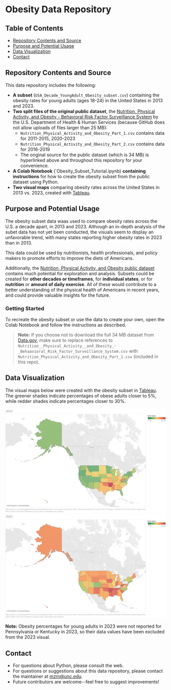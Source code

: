 # Obesity Data Repository
## Table of Contents
- [Repository Contents and Source](https://github.com/makayla-ma/Obesity_US/blob/main/README.md#contents-and-source)
- [Purpose and Potential Usage](https://github.com/makayla-ma/Obesity_US/blob/main/README.md#purpose-and-potential-usage)
- [Data Visualization](https://github.com/makayla-ma/Obesity_US/blob/main/README.md#data-visualization)
- [Contact](https://github.com/makayla-ma/Obesity_US/blob/main/README.md#contact)
## Repository Contents and Source
This data repository includes the following:
- **A subset** (`USA_Decade_YoungAdult_Obesity_subset.csv`) containing the obesity rates for young adults (ages 18-24) in the United States in 2013 and 2023.
- **Two split files of the original public dataset**, the [Nutrition, Physical Activity, and Obesity - Behavioral Risk Factor Surveillance System](https://catalog.data.gov/dataset/nutrition-physical-activity-and-obesity-behavioral-risk-factor-surveillance-system) by the U.S. Department of Health & Human Services (because GitHub does not allow uploads of files larger than 25 MB):
    - `Nutrition_Physical_Activity_and_Obesity_Part_1.csv` contains data for 2011-2015, 2020-2023
    - `Nutrition_Physical_Activity_and_Obesity_Part_2.csv` contains data for 2016-2019
    - The original source for the public dataset (which is 34 MB) is hyperlinked above and throughout this repository for your convenience.
- **A Colab Notebook** (`Obesity_Subset_Tutorial.ipynb) **containing instructions** for how to create the obesity subset from the public dataset using Python.
- **Two visual maps** comparing obesity rates across the United States in 2013 vs. 2023, created with [Tableau](https://www.tableau.com/).
## Purpose and Potential Usage
The obesity subset data waas used to compare obesity rates across the U.S. a decade apart, in 2013 and 2023. Although an in-depth analysis of the subet data has not yet been conducted, the visuals seem to display an unfavorable trend, with many states reporting higher obesity rates in 2023 than in 2013. 

This data could be used by nutritionists, health professionals, and policy makers to promote efforts to improve the diets of Americans.

Additionally, the [Nutrition, Physical Activity, and Obesity public dataset](https://catalog.data.gov/dataset/nutrition-physical-activity-and-obesity-behavioral-risk-factor-surveillance-system) contains much potential for exploration and analysis. Subsets could be created for **other decades or timeframes**, for **individual states**, or for **nutrition** or **amount of daily exercise**. All of these would contribute to a better understanding of the physical health of Americans in recent years, and could provide valuable insights for the future.
### Getting Started
To recreate the obesity subset or use the data to create your own, open the Colab Notebook and follow the instructions as described.
> **Note:** If you choose not to download the full 34 MB dataset from [Data.gov](https://catalog.data.gov/dataset/nutrition-physical-activity-and-obesity-behavioral-risk-factor-surveillance-system), make sure to replace references to `Nutrition__Physical_Activity__and_Obesity_-_Behaavioral_Risk_Factor_Surveillance_System.csv` with `Nutrition_Physical_Activity_and_Obesity_Part_1.csv` (included in this repo).
## Data Visualization
The visual maps below were created with the obesity subset in [Tableau](https://www.tableau.com/).
The greener shades indicate percentages of obese adults closer to 5%, while redder shades indicate percentages closer to 30%.

![Map of young adult obesity rates in 2013](https://github.com/makayla-ma/Obesity_US/blob/main/Visuals/2013.png "2013 Visual")
![Map of young adult obesity rates in 2023](https://github.com/makayla-ma/Obesity_US/blob/main/Visuals/2023.png "2023 Visual")

**Note:** Obesity percentages for young adults in 2023 were not reported for Pennsylvania or Kentucky in 2023, so their data values have been excluded from the 2023 visual.
## Contact
- For questions about Python, please consult the web.
- For questions or suggestions about this data repository, please contact the maintainer at [mzm@unc.edu](mzm@unc.edu).
- Future contributors are welcome--feel free to suggest improvements!
